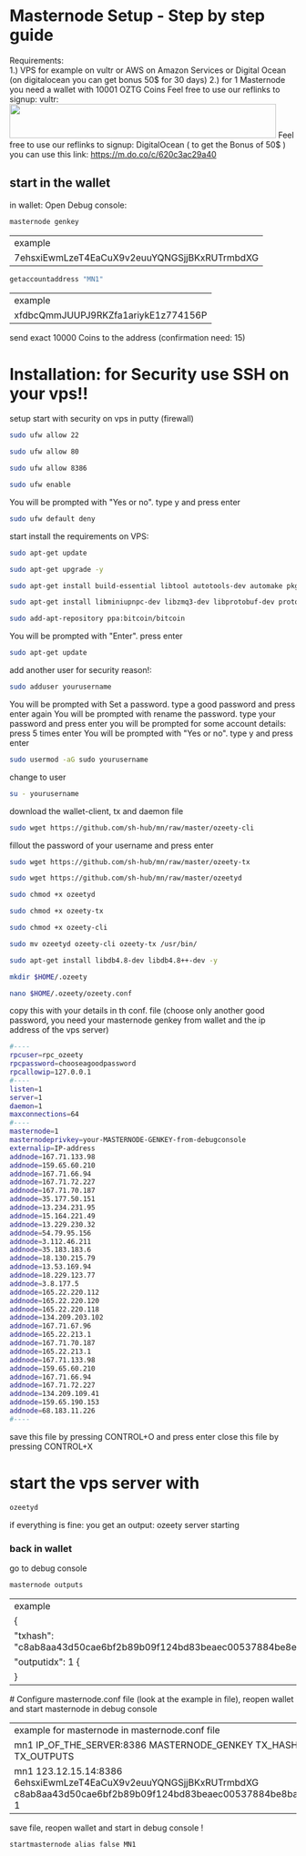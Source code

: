 # Masternode Setup - Step by step guide
Requirements: 	
1.) VPS for example on vultr or AWS on Amazon Services or Digital Ocean (on digitalocean you can get bonus 50$ for 30 days)
2.) for 1 Masternode you need a wallet with 10001 OZTG Coins
Feel free to use our reflinks to signup: 
vultr:  <a href="https://www.vultr.com/?ref=7811287"><img src="https://www.vultr.com/media/banner_2.png" width="468" height="60"></a>
Feel free to use our reflinks to signup: 
DigitalOcean ( to get the Bonus of 50$ ) you can use this link: https://m.do.co/c/620c3ac29a40
 
## start in the wallet 
in wallet: Open Debug console: 

```bash
masternode genkey
```
<table>
<tr><td>example</td></tr>
<tr><td>7ehsxiEwmLzeT4EaCuX9v2euuYQNGSjjBKxRUTrmbdXG</td></tr>
</table>

```bash
getaccountaddress "MN1"  
```
<table>
<tr><td>example</td></tr>
<tr><td>xfdbcQmmJUUPJ9RKZfa1ariykE1z774156P</td></tr>
</table>

send exact 10000 Coins to the address (confirmation need: 15) 


# Installation: for Security use SSH on your vps!!
setup start with security on vps in putty (firewall)
```bash
sudo ufw allow 22
```
```bash
sudo ufw allow 80
```
```bash
sudo ufw allow 8386
```
```bash
sudo ufw enable
```
You will be prompted with "Yes or no". type y and press enter
```bash
sudo ufw default deny
```
start install the requirements on VPS:
```bash
sudo apt-get update
```
```bash
sudo apt-get upgrade -y
```
```bash
sudo apt-get install build-essential libtool autotools-dev automake pkg-config libssl-dev libevent-dev bsdmainutils python3 libboost-system-dev libboost-filesystem-dev libboost-chrono-dev libboost-test-dev libboost-thread-dev libboost-all-dev libboost-program-options-dev -y
```
```bash
sudo apt-get install libminiupnpc-dev libzmq3-dev libprotobuf-dev protobuf-compiler unzip software-properties-common -y
```
```bash
sudo add-apt-repository ppa:bitcoin/bitcoin
```
You will be prompted with "Enter". press enter
```bash
sudo apt-get update
```
add another user for security reason!:
```bash
sudo adduser yourusername
```
You will be prompted with Set a password. type a good password and press enter
again You will be prompted with rename the password. type your password and press enter
you will be prompted for some account details: press 5 times enter 
You will be prompted with "Yes or no". type y and press enter
```bash
sudo usermod -aG sudo yourusername
```
change to user 
```bash
su - yourusername
```
download the wallet-client, tx and daemon file
```bash
sudo wget https://github.com/sh-hub/mn/raw/master/ozeety-cli
```
fillout the password of your username and press enter
```bash
sudo wget https://github.com/sh-hub/mn/raw/master/ozeety-tx
```
```bash
sudo wget https://github.com/sh-hub/mn/raw/master/ozeetyd
```
```bash
sudo chmod +x ozeetyd
```
```bash
sudo chmod +x ozeety-tx
```
```bash
sudo chmod +x ozeety-cli
```
```bash
sudo mv ozeetyd ozeety-cli ozeety-tx /usr/bin/
```
```bash
sudo apt-get install libdb4.8-dev libdb4.8++-dev -y
```
```bash
mkdir $HOME/.ozeety
```
```bash
nano $HOME/.ozeety/ozeety.conf
```
copy this with your details in th conf. file (choose only another good password, you need your masternode genkey from wallet and the ip address of the vps server)
```bash
#----
rpcuser=rpc_ozeety
rpcpassword=chooseagoodpassword
rpcallowip=127.0.0.1
#----
listen=1
server=1
daemon=1
maxconnections=64
#----
masternode=1
masternodeprivkey=your-MASTERNODE-GENKEY-from-debugconsole
externalip=IP-address
addnode=167.71.133.98 
addnode=159.65.60.210 
addnode=167.71.66.94 
addnode=167.71.72.227 
addnode=167.71.70.187
addnode=35.177.50.151
addnode=13.234.231.95
addnode=15.164.221.49
addnode=13.229.230.32
addnode=54.79.95.156
addnode=3.112.46.211
addnode=35.183.183.6
addnode=18.130.215.79
addnode=13.53.169.94
addnode=18.229.123.77
addnode=3.8.177.5
addnode=165.22.220.112 
addnode=165.22.220.120 
addnode=165.22.220.118 
addnode=134.209.203.102 
addnode=167.71.67.96 
addnode=165.22.213.1 
addnode=167.71.70.187 
addnode=165.22.213.1
addnode=167.71.133.98
addnode=159.65.60.210
addnode=167.71.66.94
addnode=167.71.72.227
addnode=134.209.109.41
addnode=159.65.190.153
addnode=68.183.11.226
#----
```
save this file by pressing CONTROL+O and press enter
close this file by pressing CONTROL+X
# start the vps server with
```bash
ozeetyd
```
if everything is fine: you get an output: ozeety server starting



### back in wallet
 
go to debug console
```bash
masternode outputs
```
<table>
<tr><td>example</td></tr>
 <tr><td>{</td></tr>
<tr><td>    "txhash": "c8ab8aa43d50cae6bf2b89b09f124bd83beaec00537884be8ec6585d1922", </td></tr>
<tr><td>     "outputidx": 1 {</td></tr>
<tr><td>   }</td></tr>
</table>
# Configure masternode.conf file (look at the example in file), reopen wallet and start masternode in debug console
<table>
<tr><td>example for masternode in masternode.conf file </td></tr>
<tr><td>mn1 IP_OF_THE_SERVER:8386 MASTERNODE_GENKEY TX_HASH TX_OUTPUTS</td></tr>
<tr><td>mn1 123.12.15.14:8386 6ehsxiEwmLzeT4EaCuX9v2euuYQNGSjjBKxRUTrmbdXG c8ab8aa43d50cae6bf2b89b09f124bd83beaec00537884be8bae6585d1922 1</td></tr>
</table>

save file, reopen wallet and start in debug console !

```bash
startmasternode alias false MN1
```

